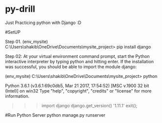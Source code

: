 # py-drill
Just Practicing python with Django :D

#SetUP

Step 01. (env_mysite) C:\Users\shakib\OneDrive\Documents\mysite_project> pip install django

Step 02: At your virtual environment command prompt, start the Python interactive interpreter by typing python and hitting enter. If the installation was successful, you should be able to import the module django:

(env_mysite) C:\Users\shakib\OneDrive\Documents\mysite_project> python

Python 3.6.1 (v3.6.1:69c0db5, Mar 21 2017, 17:54:52) [MSC v.1900 32 bit (Intel)] on win32
Type "help", "copyright", "credits" or "license" for more information.
>>> import django
>>> django.get_version()
'1.11.1'
>>>exit();


#Run Python Server
python manage.py runserver